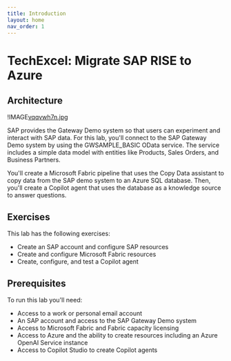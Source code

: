 ```yaml
---
title: Introduction
layout: home
nav_order: 1
---
```


# TechExcel: Migrate SAP RISE to Azure

## Architecture

!IMAGE[vqqvwh7n.jpg](instructions290420/vqqvwh7n.jpg)

SAP provides the Gateway Demo system so that users can experiment and interact with SAP data. For this lab, you'll connect to the SAP Gateway Demo system by using the GWSAMPLE_BASIC OData service. The service includes a simple data model with entities like Products, Sales Orders, and Business Partners. 

You'll create a Microsoft Fabric pipeline that uses the Copy Data assistant to copy data from the SAP demo system to an Azure SQL database. 
Then, you'll create a Copilot agent that uses the database as a knowledge source to answer questions.


## Exercises

This lab has the following exercises:
 - Create an SAP account and configure SAP resources
 - Create and configure Microsoft Fabric resources
 - Create, configure, and test a Copilot agent

## Prerequisites

To run this lab you'll need:

- Access to a work or personal email account 
- An SAP account and access to the SAP Gateway Demo system
- Access to Microsoft Fabric and Fabric capacity licensing
- Access to Azure and the ability to create resources including an Azure OpenAI Service instance
- Access to Copilot Studio to create Copilot agents
